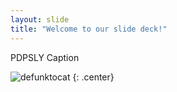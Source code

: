 ```yaml
---
layout: slide
title: "Welcome to our slide deck!"
---
```


PDPSLY Caption

![defunktocat](https://octodex.github.com/images/defunktocat.png)
{: .center}
